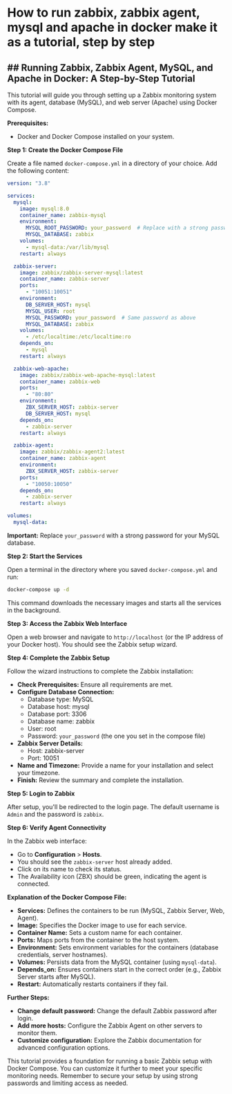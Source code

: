 # How to run zabbix, zabbix agent, mysql and apache in docker make it as a tutorial, step by step

## ## Running Zabbix, Zabbix Agent, MySQL, and Apache in Docker: A Step-by-Step Tutorial

This tutorial will guide you through setting up a Zabbix monitoring system with its agent, database (MySQL), and web server (Apache) using Docker Compose.

**Prerequisites:**

* Docker and Docker Compose installed on your system.

**Step 1: Create the Docker Compose File**

Create a file named `docker-compose.yml` in a directory of your choice. Add the following content:

```yaml
version: "3.8"

services:
  mysql:
    image: mysql:8.0
    container_name: zabbix-mysql
    environment:
      MYSQL_ROOT_PASSWORD: your_password  # Replace with a strong password
      MYSQL_DATABASE: zabbix
    volumes:
      - mysql-data:/var/lib/mysql
    restart: always

  zabbix-server:
    image: zabbix/zabbix-server-mysql:latest
    container_name: zabbix-server
    ports:
      - "10051:10051"
    environment:
      DB_SERVER_HOST: mysql
      MYSQL_USER: root
      MYSQL_PASSWORD: your_password  # Same password as above
      MYSQL_DATABASE: zabbix
    volumes:
      - /etc/localtime:/etc/localtime:ro
    depends_on:
      - mysql
    restart: always

  zabbix-web-apache:
    image: zabbix/zabbix-web-apache-mysql:latest
    container_name: zabbix-web
    ports:
      - "80:80"
    environment:
      ZBX_SERVER_HOST: zabbix-server
      DB_SERVER_HOST: mysql
    depends_on:
      - zabbix-server
    restart: always

  zabbix-agent:
    image: zabbix/zabbix-agent2:latest
    container_name: zabbix-agent
    environment:
      ZBX_SERVER_HOST: zabbix-server
    ports:
      - "10050:10050"
    depends_on:
      - zabbix-server
    restart: always

volumes:
  mysql-data:
```

**Important:** Replace `your_password` with a strong password for your MySQL database.

**Step 2: Start the Services**

Open a terminal in the directory where you saved `docker-compose.yml` and run:

```bash
docker-compose up -d
```

This command downloads the necessary images and starts all the services in the background.

**Step 3: Access the Zabbix Web Interface**

Open a web browser and navigate to `http://localhost` (or the IP address of your Docker host). You should see the Zabbix setup wizard.

**Step 4: Complete the Zabbix Setup**

Follow the wizard instructions to complete the Zabbix installation:

* **Check Prerequisites:** Ensure all requirements are met.
* **Configure Database Connection:**
    * Database type: MySQL
    * Database host: mysql
    * Database port: 3306
    * Database name: zabbix
    * User: root
    * Password: `your_password` (the one you set in the compose file)
* **Zabbix Server Details:**
    * Host: zabbix-server
    * Port: 10051
* **Name and Timezone:** Provide a name for your installation and select your timezone.
* **Finish:** Review the summary and complete the installation.

**Step 5: Login to Zabbix**

After setup, you'll be redirected to the login page. The default username is `Admin` and the password is `zabbix`.

**Step 6: Verify Agent Connectivity**

In the Zabbix web interface:

* Go to **Configuration** > **Hosts**.
* You should see the `zabbix-server` host already added.
* Click on its name to check its status.
* The Availability icon (ZBX) should be green, indicating the agent is connected.

**Explanation of the Docker Compose File:**

* **Services:** Defines the containers to be run (MySQL, Zabbix Server, Web, Agent).
* **Image:** Specifies the Docker image to use for each service.
* **Container Name:** Sets a custom name for each container.
* **Ports:** Maps ports from the container to the host system.
* **Environment:** Sets environment variables for the containers (database credentials, server hostnames).
* **Volumes:** Persists data from the MySQL container (using `mysql-data`).
* **Depends_on:** Ensures containers start in the correct order (e.g., Zabbix Server starts after MySQL).
* **Restart:**  Automatically restarts containers if they fail.

**Further Steps:**

* **Change default password:**  Change the default Zabbix password after login.
* **Add more hosts:** Configure the Zabbix Agent on other servers to monitor them.
* **Customize configuration:**  Explore the Zabbix documentation for advanced configuration options.

This tutorial provides a foundation for running a basic Zabbix setup with Docker Compose. You can customize it further to meet your specific monitoring needs. Remember to secure your setup by using strong passwords and limiting access as needed.

